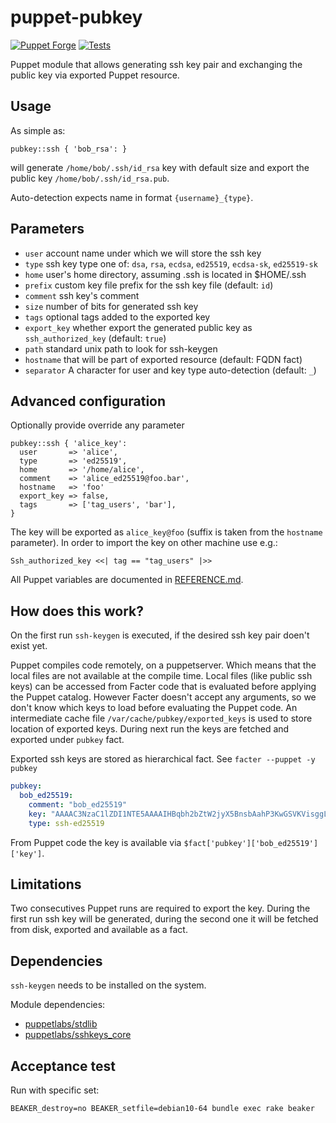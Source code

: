 # puppet-pubkey

[![Puppet Forge](http://img.shields.io/puppetforge/v/deric/pubkey.svg)](https://forge.puppet.com/modules/deric/pubkey)
[![Tests](https://github.com/deric/puppet-pubkey/actions/workflows/test.yml/badge.svg)](https://github.com/deric/puppet-pubkey/actions/workflows/test.yml)

Puppet module that allows generating ssh key pair and exchanging the public key via exported Puppet resource.

## Usage

As simple as:

```puppet
pubkey::ssh { 'bob_rsa': }
```
will generate `/home/bob/.ssh/id_rsa` key with default size and export the public key `/home/bob/.ssh/id_rsa.pub`.

Auto-detection expects name in format `{username}_{type}`.

## Parameters

 - `user` account name under which we will store the ssh key
 - `type` ssh key type one of: `dsa`, `rsa`, `ecdsa`, `ed25519`, `ecdsa-sk`, `ed25519-sk`
 - `home` user's home directory, assuming .ssh is located in $HOME/.ssh
 - `prefix` custom key file prefix for the ssh key file (default: `id`)
 - `comment` ssh key's comment
 - `size` number of bits for generated ssh key
 - `tags` optional tags added to the exported key
 - `export_key` whether export the generated public key as `ssh_authorized_key` (default: `true`)
 - `path` standard unix path to look for ssh-keygen
 - `hostname` that will be part of exported resource (default: FQDN fact)
 - `separator` A character for user and key type auto-detection (default: `_`)


## Advanced configuration

Optionally provide override any parameter
```puppet
pubkey::ssh { 'alice_key':
  user       => 'alice',
  type       => 'ed25519',
  home       => '/home/alice',
  comment    => 'alice_ed25519@foo.bar',
  hostname   => 'foo'
  export_key => false,
  tags       => ['tag_users', 'bar'],
}
```
The key will be exported as `alice_key@foo` (suffix is taken from the `hostname` parameter). In order to import the key on other machine use e.g.:

```puppet
Ssh_authorized_key <<| tag == "tag_users" |>>
```

All Puppet variables are documented in [REFERENCE.md](./REFERENCE.md).

## How does this work?

On the first run `ssh-keygen` is executed, if the desired ssh key pair doen't exist yet.

Puppet compiles code remotely, on a puppetserver. Which means that the local files are not available at the compile time. Local files (like public ssh keys) can be accessed from Facter code that is evaluated before applying the Puppet catalog. However Facter doesn't accept any arguments, so we don't know which keys to load before evaluating the Puppet code. An intermediate cache file `/var/cache/pubkey/exported_keys` is used to store location of exported keys. During next run the keys are fetched and exported under `pubkey` fact.

Exported ssh keys are stored as hierarchical fact. See `facter --puppet -y pubkey`

```yaml
pubkey:
  bob_ed25519:
    comment: "bob_ed25519"
    key: "AAAAC3NzaC1lZDI1NTE5AAAAIHBqbh2bZtW2jyX5BnsbAahP3KwGSVKVisggLDqJKnkQ"
    type: ssh-ed25519
```

From Puppet code the key is available via `$fact['pubkey']['bob_ed25519']['key']`.

## Limitations

Two consecutives Puppet runs are required to export the key. During the first run ssh key will be generated, during the second one it will be fetched from disk, exported and available as a fact.

## Dependencies

`ssh-keygen` needs to be installed on the system.

Module dependencies:

  - [puppetlabs/stdlib](https://github.com/puppetlabs/puppetlabs-stdlib)
  - [puppetlabs/sshkeys_core](https://github.com/puppetlabs/puppetlabs-sshkeys_core)

## Acceptance test

Run with specific set:

```
BEAKER_destroy=no BEAKER_setfile=debian10-64 bundle exec rake beaker
```
